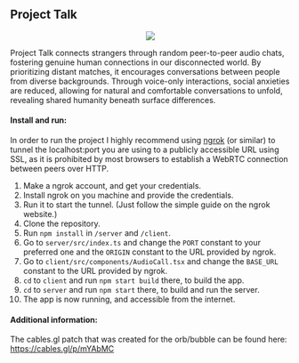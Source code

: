 
## Project Talk

<p align="center">
  <img src="images/screenshot-readme-1.png" />
</p>

Project Talk connects strangers through random peer-to-peer audio chats, fostering genuine human connections in our disconnected world. By prioritizing distant matches, it encourages conversations between people from diverse backgrounds. Through voice-only interactions, social anxieties are reduced, allowing for natural and comfortable conversations to unfold, revealing shared humanity beneath surface differences.

#### Install and run:
In order to run the project I highly recommend using [ngrok](https://ngrok.com/) (or similar) to tunnel the localhost:port you are using to a publicly accessible URL using SSL, as it is prohibited by most browsers to establish a WebRTC connection between peers over HTTP.

1. Make a ngrok account, and get your credentials.
2. Install ngrok on you machine and provide the credentials.
3. Run it to start the tunnel. (Just follow the simple guide on the ngrok website.)
4. Clone the repository.
5. Run `npm install` in `/server` and `/client`.
6. Go to `server/src/index.ts` and change the `PORT` constant to your preferred one and the `ORIGIN` constant to the URL provided by ngrok.
7. Go to `client/src/components/AudioCall.tsx` and change the `BASE_URL` constant to the URL provided by ngrok.
8. `cd` to `client` and run `npm start build` there, to build the app.
9. `cd` to `server` and run `npm start` there, to build and run the server.
10. The app is now running, and accessible from the internet.

#### Additional information:
The cables.gl patch that was created for the orb/bubble can be found here: https://cables.gl/p/mYAbMC
